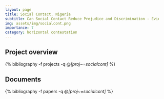 ```yaml
---
layout: page
title: Social Contact, Nigeria
subtitle: Can Social Contact Reduce Prejudice and Discrimination - Evidence from a Field Experiment in Nigeria
img: assets/img/socialcont.png
importance: 7
category: horizontal contestation
---
```


## Project overview

<div class="publications">

  {% bibliography -f projects -q @*[proj~=socialcont]* %}

</div>

## Documents

<div class="publications">

  {% bibliography -f papers -q @*[proj~=socialcont]* %}

</div>



